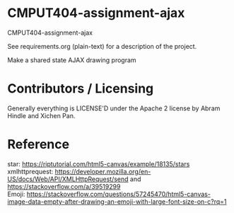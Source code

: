 CMPUT404-assignment-ajax
==============================

CMPUT404-assignment-ajax

See requirements.org (plain-text) for a description of the project.

Make a shared state AJAX drawing program

Contributors / Licensing
========================

Generally everything is LICENSE'D under the Apache 2 license by Abram Hindle and Xichen Pan.

Reference
========================
star: https://riptutorial.com/html5-canvas/example/18135/stars \
xmlhttprequest: https://developer.mozilla.org/en-US/docs/Web/API/XMLHttpRequest/send and https://stackoverflow.com/a/39519299 \
Emoji: https://stackoverflow.com/questions/57245470/html5-canvas-image-data-empty-after-drawing-an-emoji-with-large-font-size-on-c?rq=1


